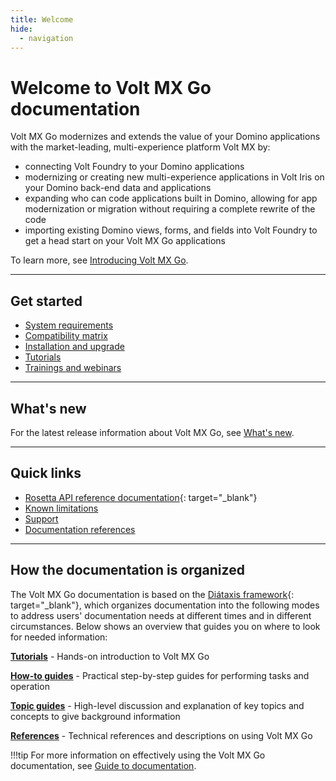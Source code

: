 ```yaml
---
title: Welcome
hide:
  - navigation
---
```


# Welcome to Volt MX Go documentation

Volt MX Go modernizes and extends the value of your Domino applications with the market-leading, multi-experience platform Volt MX by:

- connecting Volt Foundry to your Domino applications
- modernizing or creating new multi-experience applications in Volt Iris on your Domino back-end data and applications
- expanding who can code applications built in Domino, allowing for app modernization or migration without requiring a complete rewrite of the code
- importing existing Domino views, forms, and fields into Volt Foundry to	get a head start on your Volt MX Go applications 

To learn more, see [Introducing Volt MX Go](topicguides/introvoltmxgo.md).

---
## Get started

- [System requirements](tutorials/sysreq.md)
- [Compatibility matrix](references/compatibilitymatrix.md)
- [Installation and upgrade](tutorials/installation.md)
- [Tutorials](tutorials/index.md)
- [Trainings and webinars](tutorials/webinar.md)

---
## What's new

For the latest release information about Volt MX Go, see [What's new](references/whatsnew/whatisnew.md).

---

## Quick links

- [Rosetta API reference documentation](javadoc/index.html){: target="_blank"}
- [Known limitations](references/knownlimitation.md)
- [Support](references/index.md#support)
- [Documentation references](references/index.md#documentation-references)

---
## How the documentation is organized

The Volt MX Go documentation is based on the [Diátaxis framework](https://diataxis.fr/){: target="_blank"}, which organizes documentation into the following modes to address users' documentation needs at different times and in different circumstances. Below shows an overview that guides you on where to look for needed information:

**[Tutorials](tutorials/index.md)** - Hands-on introduction to Volt MX Go

**[How-to guides](howto/index.md)** - Practical step-by-step guides for performing tasks and operation

**[Topic guides](topicguides/index.md)** - High-level discussion and explanation of key topics and concepts to give background information

**[References](references/index.md)** - Technical references and descriptions on using Volt MX Go

!!!tip
    For more information on effectively using the Volt MX Go documentation, see [Guide to documentation](references/docguide.md). 
